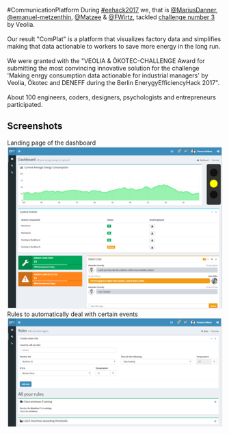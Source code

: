 #CommunicationPlatform
During [#eehack2017](https://www.eehack.com/) we, that is [@MariusDanner](https://github.com/MariusDanner), [@emanuel-metzenthin](https://github.com/emanuel-metzenthin), [@Matzee](https://github.com/Matzee) & [@FWirtz](https://github.com/FWirtz), tackled [challenge number 3](https://www.eehack.com/challenges/) by Veolia.<br><br>
Our result "ComPlat" is a platform that visualizes factory data and simplifies making that data actionable to workers to save more energy in the long run.<br><br>
We were granted with the "VEOLIA & ÖKOTEC-CHALLENGE Award for submitting the most convincing innovative solution for the challenge 'Making enrgy consumption data actionable for industrial managers' by Veolia, Ökotec and DENEFF during the Berlin EnerygyEfficiencyHack 2017".<br><br>
About 100 engineers, coders, designers, psychologists and entrepreneurs participated.
## Screenshots
Landing page of the dashboard
![Landing page of the dashboard](dashboard-1.PNG)
Rules to automatically deal with certain events
![Rules overview of the dashboard](dashboard-2.PNG)
